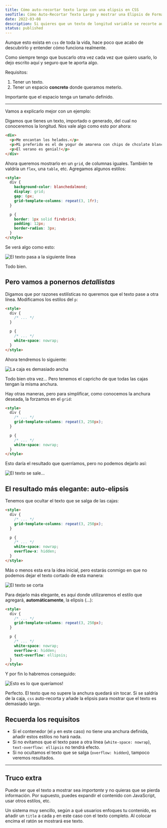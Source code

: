 ```yaml
---
title: Cómo auto-recortar texto largo con una elipsis en CSS
seoTitle: Cómo Auto-Recortar Texto Largo y mostrar una Elipsis de Forma Elegante, solo con CSS
date: 2022-03-08
description: Si quieres que un texto de longitud variable se recorte automáticamente para encajar, css te lo auto-soluciona agregando una elipsis al final
status: published
---
```


Aunque esto exista en `css` de toda la vida, hace poco que acabo de descubrirlo y entender cómo funciona realmente.

Como siempre tengo que buscarlo otra vez cada vez que quiero usarlo, lo dejo escrito aquí y seguro que te aporta algo.

Requisitos:

1. Tener un texto.
2. Tener un espacio **concreto** donde queramos meterlo.

Importante que el espacio tenga un tamaño definido.

---

Vamos a explicarlo mejor con un ejemplo:

Digamos que tienes un texto, importado o generado, del cual no conoceremos la longitud. Nos vale algo como esto por ahora:

```html
<div>
  <p>Me encantan los helados.</p>
  <p>Mi preferido es el de yogur de amarena con chips de chcolate blanco.</p>
  <p>El verano es genial!</p>
</div>
```

Ahora queremos mostrarlo en un `grid`, de columnas iguales. También te valdría un `flex`, una `table`, etc. Agregamos algunos estilos:

```html
<style>
  div {
    background-color: blanchedalmond;
    display: grid;
    gap: 6px;
    grid-template-columns: repeat(3, 1fr);
  }

  p {
    border: 1px solid firebrick;
    padding: 12px;
    border-radius: 3px;
  }
</style>
```

Se verá algo como esto:

![El texto pasa a la siguiente línea](/posts/ellipsis1.png)

Todo bien.

## Pero vamos a ponernos *detallistas*

Digamos que por razones estilísticas no queremos que el texto pase a otra línea. Modificamos los estilos del `p`:

```html
<style>
  div {
    /* ... */
  }

  p {
    /* ... */
    white-space: nowrap;
  }
</style>
```

Ahora tendremos lo siguiente:

![La caja es demasiado ancha](/posts/ellipsis2.png)

Todo bien otra vez... Pero tenemos el capricho de que todas las cajas tengan la misma anchura.

Hay otras maneras, pero para simplificar, como conocemos la anchura deseada, la forzamos en el `grid`:

```html
<style>
  div {
    /* ... */
    grid-template-columns: repeat(3, 250px);
  }

  p {
    /* ... */
    white-space: nowrap;
  }
</style>
```

Esto daría el resultado que querríamos, pero no podemos dejarlo así:

![El texto se sale...](/posts/ellipsis3.png)

## El resultado más elegante: auto-elipsis

Tenemos que ocultar el texto que se salga de las cajas:

```html
<style>
  div {
    /* ... */
    grid-template-columns: repeat(3, 250px);
  }

  p {
    /* ... */
    white-space: nowrap;
    overflow-x: hidden;
  }
</style>
```

Más o menos esta era la idea inicial, pero estarás conmigo en que no podemos dejar el texto cortado de esta manera:

![El texto se corta](/posts/ellipsis4.png)

Para dejarlo más elegante, es aquí donde utilizaremos el estilo que agregará, **automáticamente**, la elipsis (...):

```html
<style>
  div {
    /* ... */
    grid-template-columns: repeat(3, 250px);
  }

  p {
    /* ... */
    white-space: nowrap;
    overflow-x: hidden;
    text-overflow: ellipsis;
  }
</style>
```

Y por fin lo habremos conseguido:

![Esto es lo que queríamos!](/posts/ellipsis5.png)

Perfecto. El texto que no supere la anchura quedará sin tocar. Si se saldría de la caja, `css` auto-recorta y añade la elipsis para mostrar que el texto es demasiado largo.

## Recuerda los requisitos

- Si el contenedor (el `p` en este caso) no tiene una anchura definida, añadir estos estilos no hará nada.
- Si no evitamos que el texto pase a otra línea (`white-space: nowrap`), `text-overflow: ellipsis` no tendrá efecto.
- Si no ocultamos el texto que se salga (`overflow: hidden`), tampoco veremos resultados.

---

## Truco extra

Puede ser que el texto a mostrar sea *importante* y no quieras que se pierda información. Por supuesto, puedes expandir el contenido con JavaScript, usar otros estilos, etc.

Un sistema muy sencillo, según a qué usuarios enfoques tu contenido, es añadir un `title` a cada `p` en este caso con el texto completo. Al colocar encima el ratón se mostrará ese texto.
